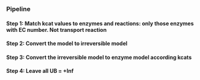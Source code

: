 ### Pipeline

#### Step 1: Match kcat values to enzymes and reactions: only those enzymes with EC number. Not transport reaction

#### Step 2: Convert the model  to irreversible model 

#### Step 3: Convert the irreversible model to enzyme model according kcats

#### Step 4: Leave all UB = +Inf

